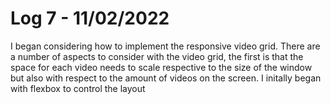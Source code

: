 # Log 7 - 11/02/2022

I began considering how to implement the responsive video grid. There are a number of aspects to consider with the video grid, the first is that the space for each video needs to scale respective to the size of the window but also with respect to the amount of videos on the screen. I initally began with flexbox to control the layout